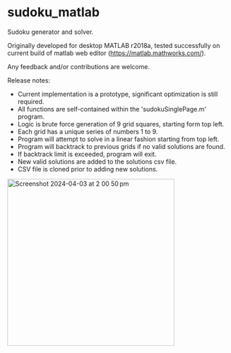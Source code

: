 # sudoku_matlab
Sudoku generator and solver. 

Originally developed for desktop MATLAB r2018a, tested successfully on current build of matlab web editor (https://matlab.mathworks.com/).

Any feedback and/or contributions are welcome.


Release notes:
- Current implementation is a prototype, significant optimization is still required.
- All functions are self-contained within the 'sudokuSinglePage.m' program.
- Logic is brute force generation of 9 grid squares, starting form top left.
- Each grid has a unique series of numbers 1 to 9. 
- Program will attempt to solve in a linear fashion starting from top left.
- Program will backtrack to previous grids if no valid solutions are found.
- If backtrack limit is exceeded, program will exit.
- New valid solutions are added to the solutions csv file.
- CSV file is cloned prior to adding new solutions.


<img width="378" alt="Screenshot 2024-04-03 at 2 00 50 pm" src="https://github.com/ppattss/sudoku_matlab/assets/42530595/fe800108-3394-4d4a-aa7f-7c99dd87d370">
